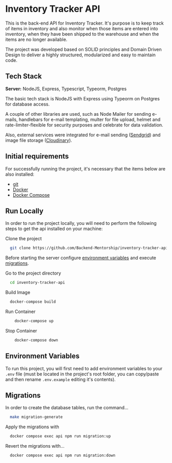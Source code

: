 # Inventory Tracker API

This is the back-end API for Inventory Tracker. It's purpose is to  keep track of items in inventory and also monitor when those items are entered into inventory, when they have been shipped to the warehouse and when the items are no longer available.

The project was developed based on SOLID principles and Domain Driven Design to deliver a highly structured, modularized and easy to maintain code.

## Tech Stack

**Server:** NodeJS, Express, Typescript, Typeorm, Postgres

The basic tech stack is NodeJS with Express using Typeorm on Postgres for database access.

A couple of other libraries are used, such as Node Mailer for sending e-mails, handlebars for e-mail templating, multer for file upload, helmet and rate-limiter-flexible for security purposes and celebrate for data validation.

Also, external services were integrated for e-mail sending ([Sendgrid](https://sendgrid.com/)) and image file storage ([Cloudinary](https://cloudinary.com/)).

## Initial requirements

For successfully running the project, it's necessary that the items below are also installed:

- [git](https://git-scm.com/downloads)
- [Docker](https://docs.docker.com/get-docker/)
- [Docker Compose](https://docs.docker.com/compose/install/)

## Run Locally

In order to run the project locally, you will need to perform the following steps to get the api installed on your machine:

Clone the project

```bash
  git clone https://github.com/Backend-Mentorship/inventory-tracker-api.git
```

Before starting the server configure [environment variables](#environment-variables) and execute [migrations](#migrations).

Go to the project directory

```bash
  cd inventory-tracker-api
```

Build Image

```bash
  docker-compose build
```

Run Container

```bash
    docker-compose up
```

Stop Container

```bash
    docker-compose down
```

## Environment Variables

To run this project, you will first need to add environment variables to your `.env` file (must be located in the project's root folder, you can copy/paste and then rename `.env.example` editing it's contents).

## Migrations

In order to create the database tables, run the command...

```bash
  make migration-generate
````

Apply the migrations with

```bash
  docker compose exec api npm run migration:up
```

Revert the migrations with...

```bash
  docker compose exec api npm run migration:down
```
